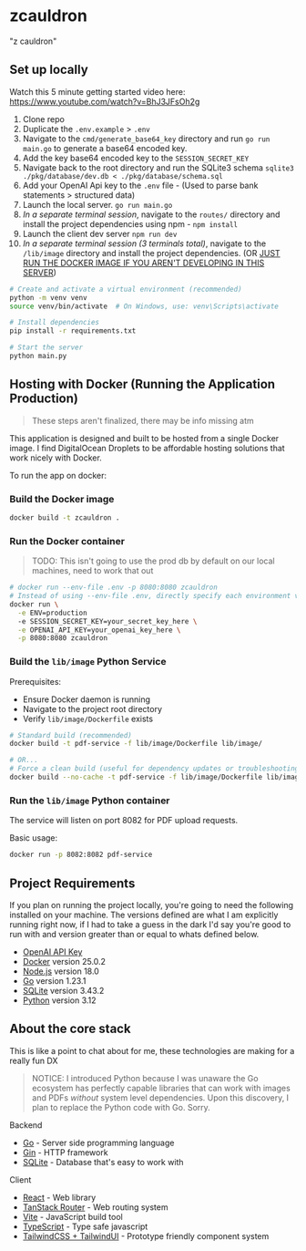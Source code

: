 # zcauldron

"z cauldron"

## Set up locally

Watch this 5 minute getting started video here: https://www.youtube.com/watch?v=BhJ3JFsOh2g

1. Clone repo
2. Duplicate the `.env.example` > `.env`
3. Navigate to the `cmd/generate_base64_key` directory and run `go run main.go` to generate a base64 encoded key.
4. Add the key base64 encoded key to the `SESSION_SECRET_KEY`
5. Navigate back to the root directory and run the SQLite3 schema `sqlite3 ./pkg/database/dev.db < ./pkg/database/schema.sql`
6. Add your OpenAI Api key to the `.env` file - (Used to parse bank statements > structured data)
7. Launch the local server. `go run main.go`
8. _In a separate terminal session_, navigate to the `routes/` directory and install the project dependencies using npm - `npm install`
9. Launch the client dev server `npm run dev`
10. _In a separate terminal session (3 terminals total)_, navigate to the `/lib/image` directory and install the project dependencies. (OR [JUST RUN THE DOCKER IMAGE IF YOU AREN'T DEVELOPING IN THIS SERVER](#build-the-libimage-python-service))

```sh
# Create and activate a virtual environment (recommended)
python -m venv venv
source venv/bin/activate  # On Windows, use: venv\Scripts\activate

# Install dependencies
pip install -r requirements.txt

# Start the server
python main.py
```

## Hosting with Docker (Running the Application Production)

> These steps aren't finalized, there may be info missing atm

This application is designed and built to be hosted from a single Docker image. I find DigitalOcean Droplets to be affordable hosting solutions that work nicely with Docker.

To run the app on docker:

### Build the Docker image

```sh
docker build -t zcauldron .
```

### Run the Docker container

> TODO: This isn't going to use the prod db by default on our local machines, need to work that out

```sh
# docker run --env-file .env -p 8080:8080 zcauldron
# Instead of using --env-file .env, directly specify each environment variable:
docker run \
  -e ENV=production
  -e SESSION_SECRET_KEY=your_secret_key_here \
  -e OPENAI_API_KEY=your_openai_key_here \
  -p 8080:8080 zcauldron
```

### Build the `lib/image` Python Service

Prerequisites:

- Ensure Docker daemon is running
- Navigate to the project root directory
- Verify `lib/image/Dockerfile` exists

```sh
# Standard build (recommended)
docker build -t pdf-service -f lib/image/Dockerfile lib/image/

# OR...
# Force a clean build (useful for dependency updates or troubleshooting)
docker build --no-cache -t pdf-service -f lib/image/Dockerfile lib/image/
```

### Run the `lib/image` Python container

The service will listen on port 8082 for PDF upload requests.

Basic usage:

```sh
docker run -p 8082:8082 pdf-service
```

## Project Requirements

If you plan on running the project locally, you're going to need the following installed on your machine. The versions defined are what I am explicitly running right now, if I had to take a guess in the dark I'd say you're good to run with and version greater than or equal to whats defined below.

- [OpenAI API Key](https://openai.com/index/openai-api/)
- [Docker](https://www.docker.com/) version 25.0.2
- [Node.js](https://nodejs.org/en/download/) version 18.0
- [Go](https://go.dev/) version 1.23.1
- [SQLite](https://www.sqlite.org/download.html) version 3.43.2
- [Python](https://www.python.org/downloads/) version 3.12

## About the core stack

This is like a point to chat about for me, these technologies are making for a really fun DX

> NOTICE: I introduced Python because I was unaware the Go ecosystem has perfectly capable libraries that can work with images and PDFs _without_ system level dependencies. Upon this discovery, I plan to replace the Python code with Go. Sorry.

Backend

- [Go](https://go.dev/) - Server side programming language
- [Gin](https://gin-gonic.com/) - HTTP framework
- [SQLite](https://www.sqlite.org/) - Database that's easy to work with

Client

- [React](https://react.dev/) - Web library
- [TanStack Router](https://tanstack.com/router) - Web routing system
- [Vite](https://vite.dev/) - JavaScript build tool
- [TypeScript](https://www.typescriptlang.org/) - Type safe javascript
- [TailwindCSS + TailwindUI](https://tailwindui.com) - Prototype friendly component system
